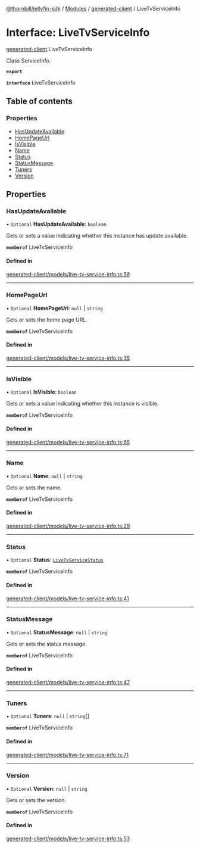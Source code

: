 [@thornbill/jellyfin-sdk](../README.md) / [Modules](../modules.md) / [generated-client](../modules/generated_client.md) / LiveTvServiceInfo

# Interface: LiveTvServiceInfo

[generated-client](../modules/generated_client.md).LiveTvServiceInfo

Class ServiceInfo.

**`export`**

**`interface`** LiveTvServiceInfo

## Table of contents

### Properties

- [HasUpdateAvailable](generated_client.LiveTvServiceInfo.md#hasupdateavailable)
- [HomePageUrl](generated_client.LiveTvServiceInfo.md#homepageurl)
- [IsVisible](generated_client.LiveTvServiceInfo.md#isvisible)
- [Name](generated_client.LiveTvServiceInfo.md#name)
- [Status](generated_client.LiveTvServiceInfo.md#status)
- [StatusMessage](generated_client.LiveTvServiceInfo.md#statusmessage)
- [Tuners](generated_client.LiveTvServiceInfo.md#tuners)
- [Version](generated_client.LiveTvServiceInfo.md#version)

## Properties

### HasUpdateAvailable

• `Optional` **HasUpdateAvailable**: `boolean`

Gets or sets a value indicating whether this instance has update available.

**`memberof`** LiveTvServiceInfo

#### Defined in

[generated-client/models/live-tv-service-info.ts:59](https://github.com/thornbill/jellyfin-sdk-typescript/blob/3ae780a/src/generated-client/models/live-tv-service-info.ts#L59)

___

### HomePageUrl

• `Optional` **HomePageUrl**: ``null`` \| `string`

Gets or sets the home page URL.

**`memberof`** LiveTvServiceInfo

#### Defined in

[generated-client/models/live-tv-service-info.ts:35](https://github.com/thornbill/jellyfin-sdk-typescript/blob/3ae780a/src/generated-client/models/live-tv-service-info.ts#L35)

___

### IsVisible

• `Optional` **IsVisible**: `boolean`

Gets or sets a value indicating whether this instance is visible.

**`memberof`** LiveTvServiceInfo

#### Defined in

[generated-client/models/live-tv-service-info.ts:65](https://github.com/thornbill/jellyfin-sdk-typescript/blob/3ae780a/src/generated-client/models/live-tv-service-info.ts#L65)

___

### Name

• `Optional` **Name**: ``null`` \| `string`

Gets or sets the name.

**`memberof`** LiveTvServiceInfo

#### Defined in

[generated-client/models/live-tv-service-info.ts:29](https://github.com/thornbill/jellyfin-sdk-typescript/blob/3ae780a/src/generated-client/models/live-tv-service-info.ts#L29)

___

### Status

• `Optional` **Status**: [`LiveTvServiceStatus`](../enums/generated_client.LiveTvServiceStatus.md)

**`memberof`** LiveTvServiceInfo

#### Defined in

[generated-client/models/live-tv-service-info.ts:41](https://github.com/thornbill/jellyfin-sdk-typescript/blob/3ae780a/src/generated-client/models/live-tv-service-info.ts#L41)

___

### StatusMessage

• `Optional` **StatusMessage**: ``null`` \| `string`

Gets or sets the status message.

**`memberof`** LiveTvServiceInfo

#### Defined in

[generated-client/models/live-tv-service-info.ts:47](https://github.com/thornbill/jellyfin-sdk-typescript/blob/3ae780a/src/generated-client/models/live-tv-service-info.ts#L47)

___

### Tuners

• `Optional` **Tuners**: ``null`` \| `string`[]

**`memberof`** LiveTvServiceInfo

#### Defined in

[generated-client/models/live-tv-service-info.ts:71](https://github.com/thornbill/jellyfin-sdk-typescript/blob/3ae780a/src/generated-client/models/live-tv-service-info.ts#L71)

___

### Version

• `Optional` **Version**: ``null`` \| `string`

Gets or sets the version.

**`memberof`** LiveTvServiceInfo

#### Defined in

[generated-client/models/live-tv-service-info.ts:53](https://github.com/thornbill/jellyfin-sdk-typescript/blob/3ae780a/src/generated-client/models/live-tv-service-info.ts#L53)
